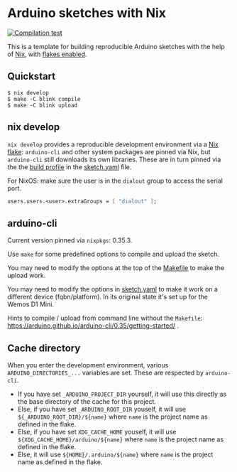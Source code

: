 # Arduino sketches with Nix

[![Compilation test](https://github.com/SFrijters/arduino-nix-template/actions/workflows/compile-check-blink.yml/badge.svg)](https://github.com/SFrijters/arduino-nix-template/actions/workflows/compile-check-blink.yml)

This is a template for building reproducible Arduino sketches with the help of [Nix](https://nixos.org/download.html), with [flakes enabled](https://github.com/mschwaig/howto-install-nix-with-flake-support).

## Quickstart

```console
$ nix develop
$ make -C blink compile
$ make -C blink upload
```

## nix develop

`nix develop` provides a reproducible development environment via a [Nix flake](flake.nix): `arduino-cli` and other system packages are pinned via Nix, but `arduino-cli` still downloads its own libraries. These are in turn pinned via the the [build profile](https://arduino.github.io/arduino-cli/0.35/sketch-project-file/) in the [sketch.yaml](blink/sketch.yaml) file.

For NixOS: make sure the user is in the `dialout` group to access the serial port.

```nix
users.users.<user>.extraGroups = [ "dialout" ];
```

## arduino-cli

Current version pinned via `nixpkgs`: 0.35.3.

Use `make` for some predefined options to compile and upload the sketch.

You may need to modify the options at the top of the [Makefile](blink/Makefile) to make the upload work.

You may need to modify the options in [sketch.yaml](blink/sketch.yaml) to make it work on a different device (fqbn/platform). In its original state it's set up for the Wemos D1 Mini.

Hints to compile / upload from command line without the `Makefile`: https://arduino.github.io/arduino-cli/0.35/getting-started/ .

## Cache directory

When you enter the development environment, various `ARDUINO_DIRECTORIES_...` variables are set. These are respected by `arduino-cli`.

* If you have set `_ARDUINO_PROJECT_DIR` yourself, it will use this directly as the base directory of the cache for this project.
* Else, if you have set `_ARDUINO_ROOT_DIR` youself, it will use `${_ARDUINO_ROOT_DIR}/${name}` where `name` is the project name as defined in the flake.
* Else, if you have set `XDG_CACHE_HOME` youself, it will use `${XDG_CACHE_HOME}/arduino/${name}` where `name` is the project name as defined in the flake.
* Else, it will use `${HOME}/.arduino/${name}` where `name` is the project name as defined in the flake.
